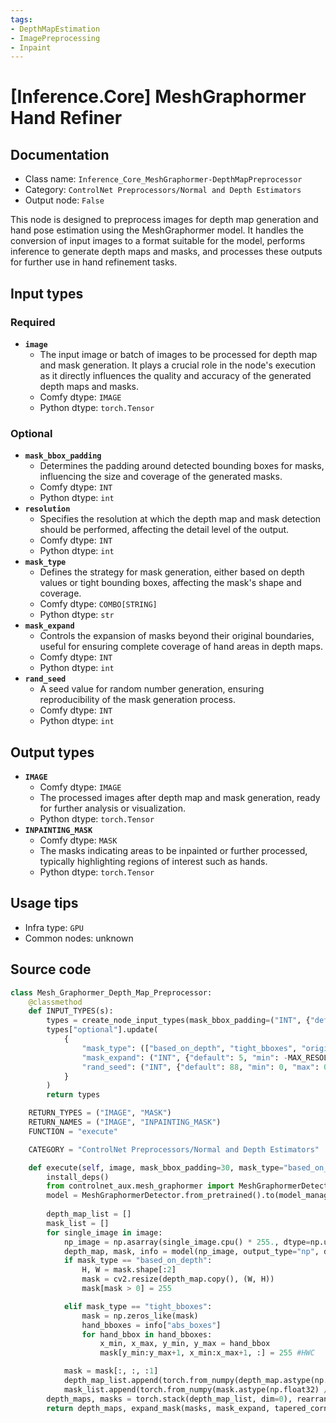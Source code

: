 ```yaml
---
tags:
- DepthMapEstimation
- ImagePreprocessing
- Inpaint
---
```


# [Inference.Core] MeshGraphormer Hand Refiner
## Documentation
- Class name: `Inference_Core_MeshGraphormer-DepthMapPreprocessor`
- Category: `ControlNet Preprocessors/Normal and Depth Estimators`
- Output node: `False`

This node is designed to preprocess images for depth map generation and hand pose estimation using the MeshGraphormer model. It handles the conversion of input images to a format suitable for the model, performs inference to generate depth maps and masks, and processes these outputs for further use in hand refinement tasks.
## Input types
### Required
- **`image`**
    - The input image or batch of images to be processed for depth map and mask generation. It plays a crucial role in the node's execution as it directly influences the quality and accuracy of the generated depth maps and masks.
    - Comfy dtype: `IMAGE`
    - Python dtype: `torch.Tensor`
### Optional
- **`mask_bbox_padding`**
    - Determines the padding around detected bounding boxes for masks, influencing the size and coverage of the generated masks.
    - Comfy dtype: `INT`
    - Python dtype: `int`
- **`resolution`**
    - Specifies the resolution at which the depth map and mask detection should be performed, affecting the detail level of the output.
    - Comfy dtype: `INT`
    - Python dtype: `int`
- **`mask_type`**
    - Defines the strategy for mask generation, either based on depth values or tight bounding boxes, affecting the mask's shape and coverage.
    - Comfy dtype: `COMBO[STRING]`
    - Python dtype: `str`
- **`mask_expand`**
    - Controls the expansion of masks beyond their original boundaries, useful for ensuring complete coverage of hand areas in depth maps.
    - Comfy dtype: `INT`
    - Python dtype: `int`
- **`rand_seed`**
    - A seed value for random number generation, ensuring reproducibility of the mask generation process.
    - Comfy dtype: `INT`
    - Python dtype: `int`
## Output types
- **`IMAGE`**
    - Comfy dtype: `IMAGE`
    - The processed images after depth map and mask generation, ready for further analysis or visualization.
    - Python dtype: `torch.Tensor`
- **`INPAINTING_MASK`**
    - Comfy dtype: `MASK`
    - The masks indicating areas to be inpainted or further processed, typically highlighting regions of interest such as hands.
    - Python dtype: `torch.Tensor`
## Usage tips
- Infra type: `GPU`
- Common nodes: unknown


## Source code
```python
class Mesh_Graphormer_Depth_Map_Preprocessor:
    @classmethod
    def INPUT_TYPES(s):
        types = create_node_input_types(mask_bbox_padding=("INT", {"default": 30, "min": 0, "max": 100}))
        types["optional"].update(
            {
                "mask_type": (["based_on_depth", "tight_bboxes", "original"], {"default": "based_on_depth"}),
                "mask_expand": ("INT", {"default": 5, "min": -MAX_RESOLUTION, "max": MAX_RESOLUTION, "step": 1}),
                "rand_seed": ("INT", {"default": 88, "min": 0, "max": 0xffffffffffffffff})
            }
        )
        return types

    RETURN_TYPES = ("IMAGE", "MASK")
    RETURN_NAMES = ("IMAGE", "INPAINTING_MASK")
    FUNCTION = "execute"

    CATEGORY = "ControlNet Preprocessors/Normal and Depth Estimators"

    def execute(self, image, mask_bbox_padding=30, mask_type="based_on_depth", mask_expand=5, resolution=512, rand_seed=88, **kwargs):
        install_deps()
        from controlnet_aux.mesh_graphormer import MeshGraphormerDetector
        model = MeshGraphormerDetector.from_pretrained().to(model_management.get_torch_device())
        
        depth_map_list = []
        mask_list = []
        for single_image in image:
            np_image = np.asarray(single_image.cpu() * 255., dtype=np.uint8)
            depth_map, mask, info = model(np_image, output_type="np", detect_resolution=resolution, mask_bbox_padding=mask_bbox_padding, seed=rand_seed)
            if mask_type == "based_on_depth":
                H, W = mask.shape[:2]
                mask = cv2.resize(depth_map.copy(), (W, H))
                mask[mask > 0] = 255

            elif mask_type == "tight_bboxes":
                mask = np.zeros_like(mask)
                hand_bboxes = info["abs_boxes"]
                for hand_bbox in hand_bboxes: 
                    x_min, x_max, y_min, y_max = hand_bbox
                    mask[y_min:y_max+1, x_min:x_max+1, :] = 255 #HWC

            mask = mask[:, :, :1]
            depth_map_list.append(torch.from_numpy(depth_map.astype(np.float32) / 255.0))
            mask_list.append(torch.from_numpy(mask.astype(np.float32) / 255.0))
        depth_maps, masks = torch.stack(depth_map_list, dim=0), rearrange(torch.stack(mask_list, dim=0), "n h w 1 -> n 1 h w")
        return depth_maps, expand_mask(masks, mask_expand, tapered_corners=True)

```
